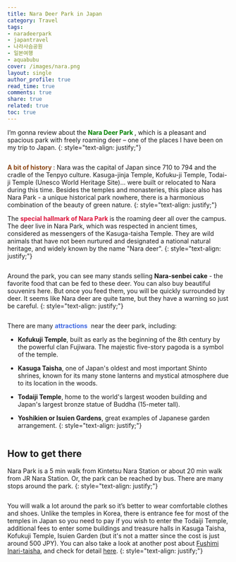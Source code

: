 ```yaml
---
title: Nara Deer Park in Japan
category: Travel
tags:
- naradeerpark
- japantravel
- 나라사슴공원
- 일본여행
- aquabubu
cover: /images/nara.png
layout: single
author_profile: true
read_time: true
comments: true
share: true
related: true
toc: true
---
```


I’m gonna review about the **<span style="color:green"> Nara Deer Park </span>**, which is a pleasant and spacious park with freely roaming deer – one of the places I have been on my trip to Japan.
{: style="text-align: justify;"}

<figure style="width: 600px" class="align-center">
  <img src="{{ site.url }}{{ site.baseurl }}/assets/images/nara-1.png" alt="">
  <figcaption></figcaption>
</figure>

**<span style="color:saddlebrown"> A bit of history </span>**: Nara was the capital of Japan since 710 to 794 and the cradle of the Tenpyo culture. Kasuga-jinja Temple, Kofuku-ji Temple, Todai-ji Temple (Unesco World Heritage Site)... were built or relocated to Nara during this time. Besides the temples and monasteries, this place also has Nara Park - a unique historical park nowhere, there is a harmonious combination of the beauty of green nature.
{: style="text-align: justify;"}

The **<span style="color:crimson"> special hallmark of Nara Park </span>** is the roaming deer all over the campus. The deer live in Nara Park, which was respected in ancient times, considered as messengers of the Kasuga-taisha Temple. They are wild animals that have not been nurtured and designated a national natural heritage, and widely known by the name "Nara deer".
{: style="text-align: justify;"}

<figure style="width: 600px" class="align-center">
  <img src="{{ site.url }}{{ site.baseurl }}/assets/images/nara-2.png" alt="">
  <figcaption></figcaption>
</figure>

Around the park, you can see many stands selling **Nara-senbei cake** - the favorite food that can be fed to these deer. You can also buy beautiful souvenirs here. But once you feed them, you will be quickly surrounded by deer. It seems like Nara deer are quite tame, but they have a warning so just be careful.
{: style="text-align: justify;"}

<figure style="width: 600px" class="align-center">
  <img src="{{ site.url }}{{ site.baseurl }}/assets/images/nara-3.png" alt="">
  <figcaption></figcaption>
</figure>

There are many <span style="color:royalblue">**attractions** </span> near the deer park, including:

  * **Kofukuji Temple**, built as early as the beginning of the 8th century by the powerful clan Fujiwara. The majestic five-story pagoda is a symbol of the temple.

  * **Kasuga Taisha**, one of Japan's oldest and most important Shinto shrines, known for its many stone lanterns and mystical atmosphere due to its location in the woods.

  * **Todaiji Temple**, home to the world's largest wooden building and Japan's largest bronze statue of Buddha (15-meter tall).

  * **Yoshikien or Isuien Gardens**, great examples of Japanese garden arrangement.
 {: style="text-align: justify;"}
 
 <figure style="width: 600px" class="align-center">
  <img src="{{ site.url }}{{ site.baseurl }}/assets/images/nara-4.png" alt="">
  <figcaption></figcaption>
</figure>
 
## How to get there

Nara Park is a 5 min walk from Kintetsu Nara Station or about 20 min walk from JR Nara Station. Or, the park can be reached by bus. There are many stops around the park.
 {: style="text-align: justify;"}
 
 <figure style="width: 600px" class="align-center">
  <img src="{{ site.url }}{{ site.baseurl }}/assets/images/nara-5.png" alt="">
  <figcaption></figcaption>
</figure>

You will walk a lot around the park so it’s better to wear comfortable clothes and shoes. Unlike the temples in Korea, there is entrance fee for most of the temples in Japan so you need to pay if you wish to enter the Todaiji Temple, additional fees to enter some buildings and treasure halls in Kasuga Taisha, Kofukuji Temple, Isuien Garden (but it's not a matter since the cost is just around 500 JPY). You can also take a look at another post about <a href="http://aquabubu.com/blog/travel/Fushimi-Inari-taisha-the-head-shrine-of-Inari-Kyoto-Japan/" target="_blank">Fushimi Inari-taisha</a>, and check for detail <a href="https://www.youtube.com/watch?v=4ofKe0mqjDI" target="_blank">here</a>.
 {: style="text-align: justify;"}